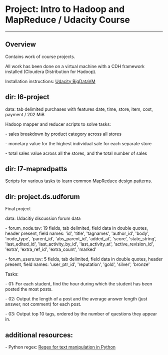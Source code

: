 # Project: Intro to Hadoop and MapReduce / Udacity Course
---


## Overview
Contains work of course projects.

All work has been done on a virtual machine with a CDH framework installed (Cloudera Distribution for Hadoop).

Installation instructions: <a href='https://d20vrrgs8k4bvw.cloudfront.net/documents/en-IN/BigDataVM.pdf'>Udacity BigDataVM</a>


## dir: l6-project

data: tab delimited purchases with features date, time, store, item, cost, payment / 202 MiB

Hadoop mapper and reducer scripts to solve tasks:

\- sales breakdown by product category across all stores

\- monetary value for the highest individual sale for each separate store

\- total sales value across all the stores, and the total number of sales

## dir: l7-mapredpatts

Scripts for various tasks to learn common MapReduce design patterns.

## dir: project.ds.udforum

Final project

data: Udacitiy discussion forum data

\- forum_node.tsv: 19 fields, tab delimited, field data in double quotes, header present, field names: 'id', 'title', 'tagnames', 'author_id', 'body', 'node_type', 'parent_id', 'abs_parent_id', 'added_at', 'score', 'state_string', 'last_edited_id', 'last_activity_by_id', 'last_activity_at', 'active_revision_id', 'extra', 'extra_ref_id', 'extra_count', 'marked'

\- forum_users.tsv: 5 fields, tab delimited, field data in double quotes, header present, field names: 'user_ptr_id', 'reputation', 'gold', 'silver', 'bronze'

Tasks:

\- 01: For each student, find the hour during which the student has been posted the most posts.

\- 02: Output the length of a post and the average answer length (just answer, not comment) for each post.

\- 03: Output top 10 tags, ordered by the number of questions they appear in.

## additional resources:

\- Python regex: <a href = 'https://stackabuse.com/using-regex-for-text-manipulation-in-python/'>Regex for text manipulation in Python</a>
